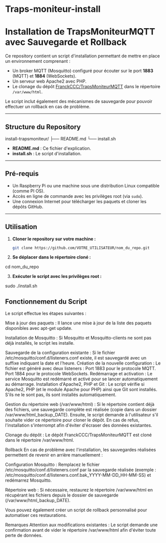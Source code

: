 # Traps-moniteur-install


# Installation de TrapsMoniteurMQTT avec Sauvegarde et Rollback

Ce repository contient un script d'installation permettant de mettre en place un environnement comprenant :
- Un broker MQTT (Mosquitto) configuré pour écouter sur le port **1883** (MQTT) et **1884** (WebSockets).
- Un serveur web Apache2 avec PHP.
- Le clonage du dépôt [FranckCCC/TrapsMoniteurMQTT](https://github.com/FranckCCC/TrapsMoniteurMQTT) dans le répertoire `/var/www/html`.

Le script inclut également des mécanismes de sauvegarde pour pouvoir effectuer un rollback en cas de problème.

---

## Structure du Repository
install-trapsmoniteur/ ├── README.md └── install.sh


- **README.md** : Ce fichier d'explication.
- **install.sh** : Le script d'installation.

---

## Pré-requis

- Un Raspberry Pi ou une machine sous une distribution Linux compatible (comme PI OS).
- Accès en ligne de commande avec les privilèges root (via `sudo`).
- Une connexion Internet pour télécharger les paquets et cloner les dépôts GitHub.

---

## Utilisation

1. **Cloner le repository sur votre machine :**

   ```bash
   git clone https://github.com/VOTRE_UTILISATEUR/nom_du_repo.git

2. **Se déplacer dans le répertoire cloné :**

cd nom_du_repo

3. **Exécuter le script avec les privilèges root :**

sudo ./install.sh


## Fonctionnement du Script
Le script effectue les étapes suivantes :

Mise à jour des paquets :
Il lance une mise à jour de la liste des paquets disponibles avec apt-get update.

Installation de Mosquitto :
Si Mosquitto et Mosquitto-clients ne sont pas déjà installés, le script les installe.

Sauvegarde de la configuration existante :
Si le fichier /etc/mosquitto/conf.d/listeners.conf existe, il est sauvegardé avec un suffixe indiquant la date et l'heure.
Création de la nouvelle configuration :
Le fichier est généré avec deux listeners :
Port 1883 pour le protocole MQTT.
Port 1884 pour le protocole WebSockets.
Redémarrage et activation :
Le service Mosquitto est redémarré et activé pour se lancer automatiquement au démarrage.
Installation d'Apache2, PHP et Git :
Le script vérifie si Apache2, PHP (et le module Apache pour PHP) ainsi que Git sont installés. S'ils ne le sont pas, ils sont installés automatiquement.

Gestion du répertoire web (/var/www/html) :
Si le répertoire contient déjà des fichiers, une sauvegarde complète est réalisée (copie dans un dossier /var/www/html_backup_DATE).
Ensuite, le script demande à l'utilisateur s'il souhaite vider ce répertoire pour cloner le dépôt. En cas de refus, l'installation s'interrompt afin d'éviter d'écraser des données existantes.

Clonage du dépôt :
Le dépôt FranckCCC/TrapsMoniteurMQTT est cloné dans le répertoire /var/www/html.

Rollback
En cas de problème avec l'installation, les sauvegardes réalisées permettent de revenir en arrière manuellement :

Configuration Mosquitto :
Remplacez le fichier /etc/mosquitto/conf.d/listeners.conf par la sauvegarde réalisée (exemple : /etc/mosquitto/conf.d/listeners.conf.bak_YYYY-MM-DD_HH-MM-SS) et redémarrez Mosquitto.

Répertoire web :
Si nécessaire, restaurez le répertoire /var/www/html en récupérant les fichiers depuis le dossier de sauvegarde (/var/www/html_backup_DATE).

Vous pouvez également créer un script de rollback personnalisé pour automatiser ces restaurations.

Remarques
Attention aux modifications existantes :
Le script demande une confirmation avant de vider le répertoire /var/www/html afin d'éviter toute perte de données.
